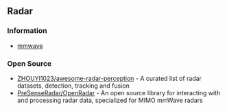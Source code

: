## Radar 




### Information
- [mmwave](https://openradar.readthedocs.io/en/latest/)



### Open Source
- [ZHOUYI1023/awesome-radar-perception](https://github.com/ZHOUYI1023/awesome-radar-perception) - A curated list of radar datasets, detection, tracking and fusion
- [PreSenseRadar/OpenRadar](https://github.com/PreSenseRadar/OpenRadar) - An open source library for interacting with and processing radar data, specialized for MIMO mmWave radars
